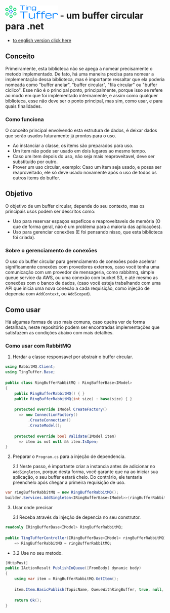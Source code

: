 # <img src="./Assets/logo-ting-tuffer.png" height="42" title="Ting Tuffer">  - um buffer circular para .net

- [to english version click here](./README.md)

## Conceito

Primeiramente, esta biblioteca não se apega a nomear precisamente o metodo implementado. De fato, há uma maneira precisa para nomear a implementação dessa biblioteca, mas é importante ressaltar que ela poderia nomeada como "buffer anelar", "buffer circular", "fila circular" ou "buffer ciclico". Esse não é o principal ponto, principalmente, porque isso se refere ao modo em que foi implementado internamente, e assim como qualquer biblioteca, esse não deve ser o ponto principal, mas sim, como usar, e para quais finalidades.

### Como funciona

O conceito principal envolvendo esta estrutura de dados, é deixar dados que serão usados futuramente já prontos para o uso.
- Ao instanciar a classe, os items são preparados para uso.
- Um item não pode ser usado em dois lugares ao mesmo tempo.
- Caso um item depois do uso, não seja mais reaproveitavel, deve ser substituído por outro.
- Prover um uso circular, exemplo: Caso um item seja usado, e possa ser reaproveitado, ele só deve usado novamente após o uso de todos os outros items do buffer.

## Objetivo

O objetivo de um buffer circular, depende do seu contexto, mas os principais usos podem ser descritos como: 
- Uso para reservar espaços espeficos e reaproveitaveis de memória (O que de forma geral, não é um problema para a maioria das aplicações).
- Uso para gerenciar conexões (E foi pensando nisso, que esta biblioteca foi criada).

### Sobre o gerenciamento de conexões

O uso do buffer circular para gerenciamento de conexões pode acelerar significamente conexões com provedores externos, caso você tenha uma comunicação com um provedor de mensageria, como rabbitmq, simple queue service da AWS, ou uma conexão com bucket S3, e até mesmo as conexões com o banco de dados, (caso você esteja trabalhando com uma API que inicia uma nova conexão a cada requisição, como injeção de depencia com `AddContext`, ou `AddScoped`).

## Como usar

Há algumas formas de uso mais comuns, caso queira ver de forma detalhada, neste repositório podem ser encontradas implementações que satisfazem as condições abaixo com mais detalhes.

### Como usar com RabbitMQ

1. Herdar a classe responsavel por abstrair o buffer circular.

``` csharp
using RabbitMQ.Client;
using TingTuffer.Base;

public class RingBufferRabbitMQ : RingBufferBase<IModel>
{
    public RingBufferRabbitMQ() { }
    public RingBufferRabbitMQ(int size) : base(size) { }

    protected override IModel CreateFactory()
      => new ConnectionFactory()
          .CreateConnection()
          .CreateModel();

    protected override bool Validate(IModel item)
      => item is not null && item.IsOpen;
}
```

2. Preparar o `Program.cs` para a injeção de dependencia.

    2.1 Neste passo, é importante criar a instancia antes de adicionar no `AddSingleton`, porque desta forma, você garante que na ao iniciar sua aplicação, o seu buffer estará cheio. Do contrário, ele tentaria preenchelo após chegar a primeira requisição de uso.

``` csharp
var ringBufferRabbitMQ = new RingBufferRabbitMQ();
builder.Services.AddSingleton<IRingBufferBase<IModel>>(ringBufferRabbitMQ);
```

3. Usar onde precisar

    3.1 Receba através da injeção de depencia no seu construtor.

``` csharp
readonly IRingBufferBase<IModel> RingBufferRabbitMQ;

public TingTufferController(IRingBufferBase<IModel> ringBufferRabbitMQ)
    => RingBufferRabbitMQ = ringBufferRabbitMQ;

```
  - 3.2 Use no seu metodo.

``` csharp
[HttpPost]
public IActionResult PublishInQueue([FromBody] dynamic body)
{
    using var item = RingBufferRabbitMQ.GetItem();

    item.Item.BasicPublish(TopicName, QueueWithRingBuffer, true, null, JsonSerializer.SerializeToUtf8Bytes(body));

    return Ok();
}
```

